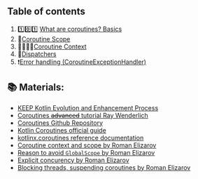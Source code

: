 ## Table of contents
1. :one::zero::one: [What are coroutines? Basics](https://github.com/uptechteam/android-cookbook/blob/chapter/coroutines/Coroutines/1_Basics.md)
2. :microscope:[Coroutine Scope](https://github.com/uptechteam/android-cookbook/blob/chapter/coroutines/Coroutines/2_CoroutineScope.md)
3. :family_man_woman_girl_boy:[Coroutine Context](https://github.com/uptechteam/android-cookbook/blob/chapter/coroutines/Coroutines/3_CoroutineContext.md)
4. :twisted_rightwards_arrows:[Dispatchers](https://github.com/uptechteam/android-cookbook/blob/chapter/coroutines/Coroutines/4_Dispatchers.md)
5. :exclamation:[Error handling (CoroutineExceptionHandler)](https://github.com/uptechteam/android-cookbook/blob/chapter/coroutines/Coroutines/5_ErrorHandling.md)

## :books: Materials: 

* [KEEP Kotlin Evolution and Enhancement Process](https://github.com/Kotlin/KEEP/blob/master/proposals/coroutines.md)
* [Coroutines ~~advanced~~ tutorial Ray Wenderlich](https://www.raywenderlich.com/2117501-kotlin-coroutines-tutorial-for-android-advanced)
* [Coroutines Github Repository](https://github.com/Kotlin/kotlinx.coroutines)
* [Kotlin Coroutines official guide](https://kotlinlang.org/docs/reference/coroutines/coroutines-guide.html)
* [kotlinx.coroutines reference documentation](https://kotlin.github.io/kotlinx.coroutines/)
* [Coroutine context and scope by Roman Elizarov](https://medium.com/@elizarov/coroutine-context-and-scope-c8b255d59055#8293)
* [Reason to avoid `GlobalScope` by Roman Elizarov](https://medium.com/@elizarov/the-reason-to-avoid-globalscope-835337445abc)
* [Explicit concurency by Roman Elizarov](https://medium.com/@elizarov/explicit-concurrency-67a8e8fd9b25)
* [Blocking threads, suspending coroutines by Roman Elizarov](https://medium.com/@elizarov/blocking-threads-suspending-coroutines-d33e11bf4761)
